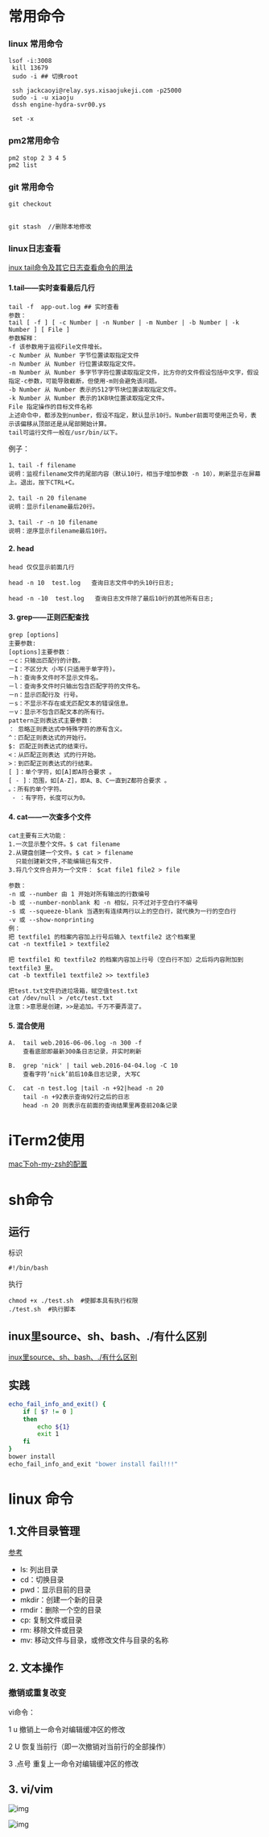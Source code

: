 # 常用命令

### linux 常用命令

```linux
lsof -i:3008
 kill 13679
 sudo -i ## 切换root
 
 ssh jackcaoyi@relay.sys.xisaojukeji.com -p25000
 sudo -i -u xiaoju
 dssh engine-hydra-svr00.ys
 
 set -x
```



### pm2常用命令



```node
pm2 stop 2 3 4 5
pm2 list
```



### git 常用命令

```git
git checkout 


git stash  //删除本地修改
```



### linux日志查看

[inux tail命令及其它日志查看命令的用法](https://www.cnblogs.com/xiong63/p/9071915.html)

#### 1.tail——实时查看最后几行

```linux
tail -f  app-out.log ## 实时查看
参数： 
tail [ -f ] [ -c Number | -n Number | -m Number | -b Number | -k Number ] [ File ] 
参数解释： 
-f 该参数用于监视File文件增长。 
-c Number 从 Number 字节位置读取指定文件 
-n Number 从 Number 行位置读取指定文件。 
-m Number 从 Number 多字节字符位置读取指定文件，比方你的文件假设包括中文字，假设指定-c参数，可能导致截断，但使用-m则会避免该问题。 
-b Number 从 Number 表示的512字节块位置读取指定文件。 
-k Number 从 Number 表示的1KB块位置读取指定文件。 
File 指定操作的目标文件名称 
上述命令中，都涉及到number，假设不指定，默认显示10行。Number前面可使用正负号，表示该偏移从顶部还是从尾部開始计算。 
tail可运行文件一般在/usr/bin/以下。

```

例子：

```linux
1、tail -f filename  
说明：监视filename文件的尾部内容（默认10行，相当于增加参数 -n 10），刷新显示在屏幕上。退出，按下CTRL+C。  

2、tail -n 20 filename  
说明：显示filename最后20行。  

3、tail -r -n 10 filename  
说明：逆序显示filename最后10行。
```



#### 2. head

```linux
head 仅仅显示前面几行  

head -n 10  test.log   查询日志文件中的头10行日志;  

head -n -10  test.log   查询日志文件除了最后10行的其他所有日志; 
```



#### 3. grep——正则匹配查找

```linux
grep [options]  
主要参数:  
[options]主要参数：  
－c：只输出匹配行的计数。  
－I：不区分大 小写(只适用于单字符)。  
－h：查询多文件时不显示文件名。  
－l：查询多文件时只输出包含匹配字符的文件名。  
－n：显示匹配行及 行号。  
－s：不显示不存在或无匹配文本的错误信息。  
－v：显示不包含匹配文本的所有行。  
pattern正则表达式主要参数：  
： 忽略正则表达式中特殊字符的原有含义。  
^：匹配正则表达式的开始行。  
$: 匹配正则表达式的结束行。  
<：从匹配正则表达 式的行开始。  
>：到匹配正则表达式的行结束。  
[ ]：单个字符，如[A]即A符合要求 。  
[ - ]：范围，如[A-Z]，即A、B、C一直到Z都符合要求 。  
。：所有的单个字符。  
 - ：有字符，长度可以为0。
```



#### 4. cat——一次查多个文件

```linux
cat主要有三大功能：  
1.一次显示整个文件。$ cat filename  
2.从键盘创建一个文件。$ cat > filename   
  只能创建新文件,不能编辑已有文件.  
3.将几个文件合并为一个文件： $cat file1 file2 > file  

参数：  
-n 或 --number 由 1 开始对所有输出的行数编号  
-b 或 --number-nonblank 和 -n 相似，只不过对于空白行不编号  
-s 或 --squeeze-blank 当遇到有连续两行以上的空白行，就代换为一行的空白行  
-v 或 --show-nonprinting  
例：  
把 textfile1 的档案内容加上行号后输入 textfile2 这个档案里  
cat -n textfile1 > textfile2  

把 textfile1 和 textfile2 的档案内容加上行号（空白行不加）之后将内容附加到 textfile3 里。  
cat -b textfile1 textfile2 >> textfile3  

把test.txt文件扔进垃圾箱，赋空值test.txt  
cat /dev/null > /etc/test.txt   
注意：>意思是创建，>>是追加。千万不要弄混了。
```



#### 5. 混合使用

```
A.  tail web.2016-06-06.log -n 300 -f  
    查看底部即最新300条日志记录，并实时刷新      

B.  grep 'nick' | tail web.2016-04-04.log -C 10   
    查看字符‘nick’前后10条日志记录, 大写C  

C.  cat -n test.log |tail -n +92|head -n 20  
    tail -n +92表示查询92行之后的日志  
    head -n 20 则表示在前面的查询结果里再查前20条记录 
```

# iTerm2使用

[mac下oh-my-zsh的配置](https://zhuanlan.zhihu.com/p/26373052)





# sh命令

## 运行

标识

```shell
#!/bin/bash
```

执行

```shell
chmod +x ./test.sh  #使脚本具有执行权限
./test.sh  #执行脚本
```



## inux里source、sh、bash、./有什么区别

[inux里source、sh、bash、./有什么区别](https://www.cnblogs.com/pcat/p/5467188.html)



## 实践

```sh
echo_fail_info_and_exit() {
    if [ $? != 0 ]
    then
        echo ${1}
        exit 1
    fi
}
bower install
echo_fail_info_and_exit "bower install fail!!!"
```



# linux 命令

## 1.文件目录管理

[参考](http://www.runoob.com/linux/linux-file-content-manage.html)

- ls: 列出目录
- cd：切换目录
- pwd：显示目前的目录
- mkdir：创建一个新的目录
- rmdir：删除一个空的目录
- cp: 复制文件或目录
- rm: 移除文件或目录
- mv: 移动文件与目录，或修改文件与目录的名称



## 2. 文本操作

### 撤销或重复改变

vi命令：

1      u                        撤销上一命令对编辑缓冲区的修改

2      U                        恢复当前行（即一次撤销对当前行的全部操作）

3      .点号                    重复上一命令对编辑缓冲区的修改



## 3. vi/vim



![img](/Users/didi/git/blog/server/assets/vim-vi-workmodel.png)





![img](/Users/didi/git/blog/server/assets/vi-vim-cheat-sheet-sch.gif)